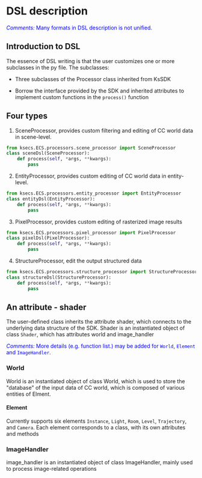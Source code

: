 # DSL description

<span style="color:blue">*Comments:* Many formats in DSL description is not unified. </span>
<!-- toc -->

## Introduction to DSL

The essence of DSL writing is that the user customizes one or more subclasses in the py file. The subclasses:
* Three subclasses of the Processor class inherited from KsSDK
- Borrow the interface provided by the SDK and inherited attributes to implement custom functions in the `process()` function

## Four types

1. SceneProcessor, provides custom filtering and editing of CC world data in scene-level.
```python
from ksecs.ECS.processors.scene_processor import SceneProcessor
class sceneDsl(SceneProcessor):
	def process(self, *args, **kwargs):
		pass
```
2. EntityProcessor, provides custom editing of CC world data in entity-level.
```python
from ksecs.ECS.processors.entity_processor import EntityProcessor
class entityDsl(EntityProcessor):
	def process(self, *args, **kwargs):
		pass
```
3. PixelProcessor, provides custom editing of rasterized image results
```python
from ksecs.ECS.processors.pixel_processor import PixelProcessor
class pixelDsl(PixelProcessor):
	def process(self, *args, **kwargs):
		pass
```
4. StructureProcessor, edit the output structured data
```python
from ksecs.ECS.processors.structure_processor import StructureProcessor
class structureDsl(StructureProcessor):
	def process(self, *args, **kwargs):
		pass
```

## An attribute - shader

The user-defined class inherits the attribute shader, which connects to the underlying data structure of the SDK.
Shader is an instantiated object of class `Shader`, which has attributes world and image_handler


<span style="color:blue">*Comments:* More details (e.g. function list.) may be added for `World`, `Element` and `ImageHandler`.</span>
### World

World is an instantiated object of class World, which is used to store the "database" of the input data of CC world, which is composed of various entities of Elment.

#### Element
Currently supports six elements `Instance`, `Light`, `Room`, `Level`, `Trajectory`, and `Camera`.
Each element corresponds to a class, with its own attributes and methods

### ImageHandler

image_handler is an instantiated object of class ImageHandler, mainly used to process image-related operations